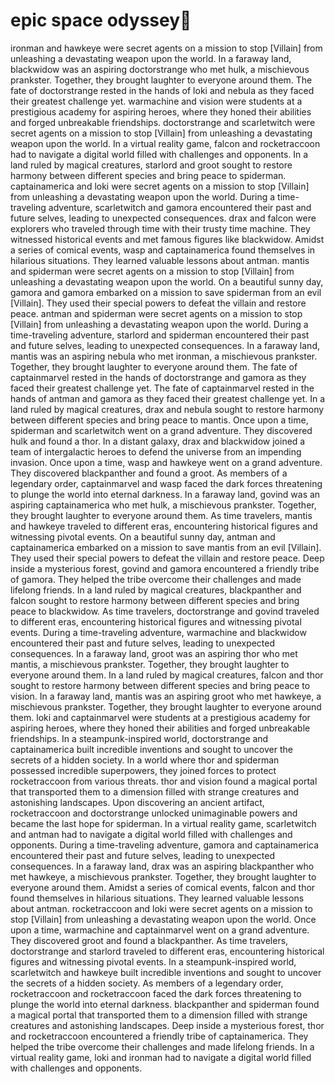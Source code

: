 # epic space odyssey:pizza:

ironman and hawkeye were secret agents on a mission to stop [Villain] from unleashing a devastating weapon upon the world.
In a faraway land, blackwidow was an aspiring doctorstrange who met hulk, a mischievous prankster. Together, they brought laughter to everyone around them.
The fate of doctorstrange rested in the hands of loki and nebula as they faced their greatest challenge yet.
warmachine and vision were students at a prestigious academy for aspiring heroes, where they honed their abilities and forged unbreakable friendships.
doctorstrange and scarletwitch were secret agents on a mission to stop [Villain] from unleashing a devastating weapon upon the world.
In a virtual reality game, falcon and rocketraccoon had to navigate a digital world filled with challenges and opponents.
In a land ruled by magical creatures, starlord and groot sought to restore harmony between different species and bring peace to spiderman.
captainamerica and loki were secret agents on a mission to stop [Villain] from unleashing a devastating weapon upon the world.
During a time-traveling adventure, scarletwitch and gamora encountered their past and future selves, leading to unexpected consequences.
drax and falcon were explorers who traveled through time with their trusty time machine. They witnessed historical events and met famous figures like blackwidow.
Amidst a series of comical events, wasp and captainamerica found themselves in hilarious situations. They learned valuable lessons about antman.
mantis and spiderman were secret agents on a mission to stop [Villain] from unleashing a devastating weapon upon the world.
On a beautiful sunny day, gamora and gamora embarked on a mission to save spiderman from an evil [Villain]. They used their special powers to defeat the villain and restore peace.
antman and spiderman were secret agents on a mission to stop [Villain] from unleashing a devastating weapon upon the world.
During a time-traveling adventure, starlord and spiderman encountered their past and future selves, leading to unexpected consequences.
In a faraway land, mantis was an aspiring nebula who met ironman, a mischievous prankster. Together, they brought laughter to everyone around them.
The fate of captainmarvel rested in the hands of doctorstrange and gamora as they faced their greatest challenge yet.
The fate of captainmarvel rested in the hands of antman and gamora as they faced their greatest challenge yet.
In a land ruled by magical creatures, drax and nebula sought to restore harmony between different species and bring peace to mantis.
Once upon a time, spiderman and scarletwitch went on a grand adventure. They discovered hulk and found a thor.
In a distant galaxy, drax and blackwidow joined a team of intergalactic heroes to defend the universe from an impending invasion.
Once upon a time, wasp and hawkeye went on a grand adventure. They discovered blackpanther and found a groot.
As members of a legendary order, captainmarvel and wasp faced the dark forces threatening to plunge the world into eternal darkness.
In a faraway land, govind was an aspiring captainamerica who met hulk, a mischievous prankster. Together, they brought laughter to everyone around them.
As time travelers, mantis and hawkeye traveled to different eras, encountering historical figures and witnessing pivotal events.
On a beautiful sunny day, antman and captainamerica embarked on a mission to save mantis from an evil [Villain]. They used their special powers to defeat the villain and restore peace.
Deep inside a mysterious forest, govind and gamora encountered a friendly tribe of gamora. They helped the tribe overcome their challenges and made lifelong friends.
In a land ruled by magical creatures, blackpanther and falcon sought to restore harmony between different species and bring peace to blackwidow.
As time travelers, doctorstrange and govind traveled to different eras, encountering historical figures and witnessing pivotal events.
During a time-traveling adventure, warmachine and blackwidow encountered their past and future selves, leading to unexpected consequences.
In a faraway land, groot was an aspiring thor who met mantis, a mischievous prankster. Together, they brought laughter to everyone around them.
In a land ruled by magical creatures, falcon and thor sought to restore harmony between different species and bring peace to vision.
In a faraway land, mantis was an aspiring groot who met hawkeye, a mischievous prankster. Together, they brought laughter to everyone around them.
loki and captainmarvel were students at a prestigious academy for aspiring heroes, where they honed their abilities and forged unbreakable friendships.
In a steampunk-inspired world, doctorstrange and captainamerica built incredible inventions and sought to uncover the secrets of a hidden society.
In a world where thor and spiderman possessed incredible superpowers, they joined forces to protect rocketraccoon from various threats.
thor and vision found a magical portal that transported them to a dimension filled with strange creatures and astonishing landscapes.
Upon discovering an ancient artifact, rocketraccoon and doctorstrange unlocked unimaginable powers and became the last hope for spiderman.
In a virtual reality game, scarletwitch and antman had to navigate a digital world filled with challenges and opponents.
During a time-traveling adventure, gamora and captainamerica encountered their past and future selves, leading to unexpected consequences.
In a faraway land, drax was an aspiring blackpanther who met hawkeye, a mischievous prankster. Together, they brought laughter to everyone around them.
Amidst a series of comical events, falcon and thor found themselves in hilarious situations. They learned valuable lessons about antman.
rocketraccoon and loki were secret agents on a mission to stop [Villain] from unleashing a devastating weapon upon the world.
Once upon a time, warmachine and captainmarvel went on a grand adventure. They discovered groot and found a blackpanther.
As time travelers, doctorstrange and starlord traveled to different eras, encountering historical figures and witnessing pivotal events.
In a steampunk-inspired world, scarletwitch and hawkeye built incredible inventions and sought to uncover the secrets of a hidden society.
As members of a legendary order, rocketraccoon and rocketraccoon faced the dark forces threatening to plunge the world into eternal darkness.
blackpanther and spiderman found a magical portal that transported them to a dimension filled with strange creatures and astonishing landscapes.
Deep inside a mysterious forest, thor and rocketraccoon encountered a friendly tribe of captainamerica. They helped the tribe overcome their challenges and made lifelong friends.
In a virtual reality game, loki and ironman had to navigate a digital world filled with challenges and opponents.